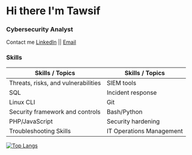 # Hi there I'm Tawsif

### Cybersecurity Analyst
Contact me
[LinkedIn](https://www.linkedin.com/in/tawsifhye) || [Email](tawsifulhye@gmail.com) 

### Skills 
| Skills / Topics                 | Skills / Topics               |
|--------------------------------|-------------------------------|
| Threats, risks, and vulnerabilities | SIEM tools                    |
| SQL                            | Incident response             |
| Linux CLI                      | Git                           |
| Security framework and controls| Bash/Python                   |
| PHP/JavaScript                 | Security hardening            |
| Troubleshooting Skills         | IT Operations Management      |



[![Top Langs](https://github-readme-stats.vercel.app/api/top-langs/?username=tawsifhye&show_icons=true&theme=radical&layout=compact)](https://github.com/anuraghazra/github-readme-stats)

<!-- ![Profile Views](https://komarev.com/ghpvc/?username=tawsifhye&style=flat-square) -->

<!-- ![Github Status](https://github-readme-stats.vercel.app/api?username=tawsifhye&show_icons=true&theme=radical) -->